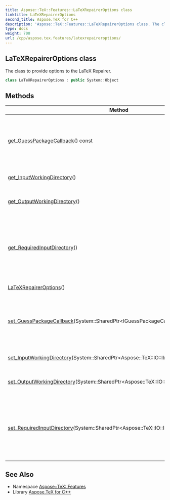 ```yaml
---
title: Aspose::TeX::Features::LaTeXRepairerOptions class
linktitle: LaTeXRepairerOptions
second_title: Aspose.TeX for C++
description: 'Aspose::TeX::Features::LaTeXRepairerOptions class. The class to provide options to the LaTeX Repairer in C++.'
type: docs
weight: 700
url: /cpp/aspose.tex.features/latexrepaireroptions/
---
```

## LaTeXRepairerOptions class


The class to provide options to the LaTeX Repairer.

```cpp
class LaTeXRepairerOptions : public System::Object
```

## Methods

| Method | Description |
| --- | --- |
| [get_GuessPackageCallback](./get_guesspackagecallback/)() const | Gets/sets the callback to externally guess a required package by command name. |
| [get_InputWorkingDirectory](./get_inputworkingdirectory/)() | Gets/sets input working directory. |
| [get_OutputWorkingDirectory](./get_outputworkingdirectory/)() | Gets/sets output working directory. |
| [get_RequiredInputDirectory](./get_requiredinputdirectory/)() | Gets/sets the directory for the required input, e.g., packages that are beyond [Aspose.TeX](../../aspose.tex/)'s LaTeX support. |
| [LaTeXRepairerOptions](./latexrepaireroptions/)() | Cretes a new instance. |
| [set_GuessPackageCallback](./set_guesspackagecallback/)(System::SharedPtr\<IGuessPackageCallback\>) | Gets/sets the callback to externally guess a required package by command name. |
| [set_InputWorkingDirectory](./set_inputworkingdirectory/)(System::SharedPtr\<Aspose::TeX::IO::IInputWorkingDirectory\>) | Gets/sets input working directory. |
| [set_OutputWorkingDirectory](./set_outputworkingdirectory/)(System::SharedPtr\<Aspose::TeX::IO::IOutputWorkingDirectory\>) | Gets/sets output working directory. |
| [set_RequiredInputDirectory](./set_requiredinputdirectory/)(System::SharedPtr\<Aspose::TeX::IO::IInputWorkingDirectory\>) | Gets/sets the directory for the required input, e.g., packages that are beyond [Aspose.TeX](../../aspose.tex/)'s LaTeX support. |
## See Also

* Namespace [Aspose::TeX::Features](../)
* Library [Aspose.TeX for C++](../../)
